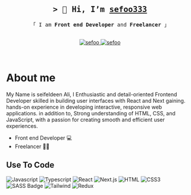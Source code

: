 
<h2 align="center">
        <samp>&gt; 👋 Hi, I’m
                <b><a target="_blank" href="#">sefoo333</a></b>
        </samp>
</h2>

<p align="center"> 
  <samp>
    「 I am <b>Front end Developer</b> and <b>Freelancer</b> 」
    <br>
    <br>
  </samp>
</p>

<p align="center">
 <a href="https://sefoo.vercel.app/" target="blank">
  <img src="https://img.shields.io/badge/Website-DC143C?style=for-the-badge&logoColor=white" alt="sefoo" />
 </a>
 <a href="https://www.linkedin.com/in/sefoo333/" target="_blank">
  <img src="https://img.shields.io/badge/LinkedIn-0077B5?style=for-the-badge&logo=linkedin&logoColor=white" alt="sefoo"/>
 </a>
</p>
<br />

# About me

My Name is seifeldeen Ali, I Enthusiastic and detail-oriented Frontend Developer skilled in building user interfaces with React and Next gaining. hands-on experience in developing interactive, responsive web applications. in addition to, Strong understanding of HTML, CSS, and JavaScript, with a passion for creating smooth and efficient user experiences.
- Front end Developer 💻
- Freelancer 🙍‍♂️

## Use To Code

![Javascript](https://img.shields.io/badge/Javascript-F0DB4F?style=for-the-badge&labelColor=black&logo=javascript&logoColor=F0DB4F)
![Typescript](https://img.shields.io/badge/Typescript-007acc?style=for-the-badge&labelColor=black&logo=typescript&logoColor=007acc)
![React](https://img.shields.io/badge/-React-61DBFB?style=for-the-badge&labelColor=black&logo=react&logoColor=61DBFB)
![Next.js](https://img.shields.io/badge/next.js-000000?style=for-the-badge&logo=nextdotjs&logoColor=white)
![HTML](https://img.shields.io/badge/HTML5-E34F26?style=for-the-badge&logo=html5&logoColor=white)
![CSS3](https://img.shields.io/badge/CSS3-1572B6?style=for-the-badge&logo=css3&logoColor=white)
![SASS Badge](https://img.shields.io/badge/Sass-CC6699?style=for-the-badge&logo=sass&logoColor=white)
![Tailwind](https://img.shields.io/badge/Tailwind_CSS-092749?style=for-the-badge&logo=tailwindcss&logoColor=06B6D4&labelColor=000000)
![Redux](https://img.shields.io/badge/Redux-593D88?style=for-the-badge&logo=redux&logoColor=white)

